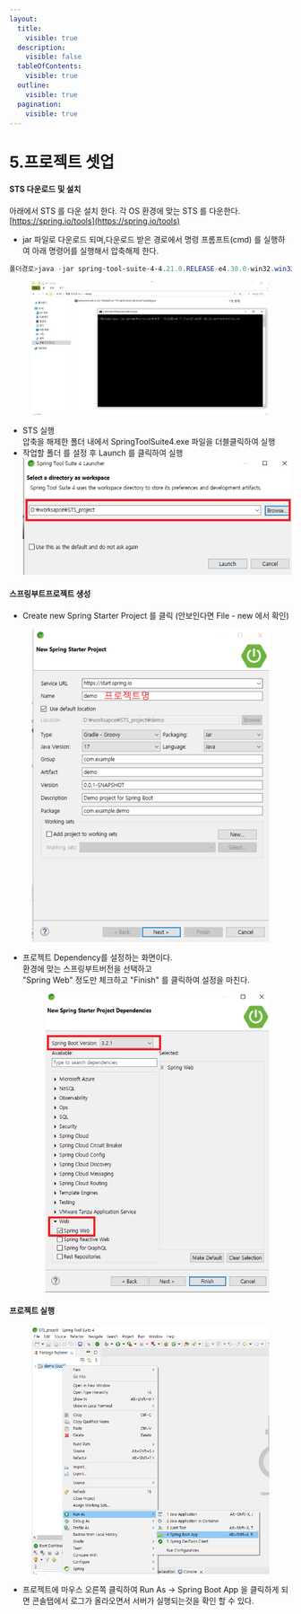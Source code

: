 ```yaml
---
layout:
  title:
    visible: true
  description:
    visible: false
  tableOfContents:
    visible: true
  outline:
    visible: true
  pagination:
    visible: true
---
```


# 5.프로젝트 셋업

#### STS 다운로드 및 설치

아래에서 STS 를 다운 설치 한다. 각 OS 환경에 맞는 STS 를 다운한다.\
[https://spring.io/tools](https://spring.io/tools)

* jar 파일로 다운로드 되며,다운로드 받은 경로에서 명령 프롬프트(cmd) 를 실행하여  아래 명령어를 실행해서 압축해제 한다.

```powershell
폴더경로>java -jar spring-tool-suite-4-4.21.0.RELEASE-e4.30.0-win32.win32.x86_64.self-extracting.jar
```

<figure><img src="../.gitbook/assets/image (6).png" alt=""><figcaption></figcaption></figure>

* STS 실행\
  압축을 해제한 폴더 내에서 SpringToolSuite4.exe 파일을 더블클릭하여 실행
* 작업할 폴더 를 설정 후 Launch 를 클릭하여 실행\
  ![](<../.gitbook/assets/STS 작업폴더 선택.png>)

#### 스프링부트프로젝트 생성

* Create new Spring Starter Project 를 클릭 (안보인다면 File - new 에서 확인)



<figure><img src="../.gitbook/assets/프로젝트세팅.png" alt=""><figcaption></figcaption></figure>

*   프로젝트 Dependency를 설정하는 화면이다.\
    환경에 맞는 스프링부트버전을 선택하고\
    "Spring Web" 정도만 체크하고 "Finish" 를 클릭하여 설정을 마친다.

    <div align="left">

    <figure><img src="../.gitbook/assets/프로젝트세팅2.png" alt=""><figcaption></figcaption></figure>

    </div>

#### 프로젝트 실행

<figure><img src="../.gitbook/assets/image.png" alt=""><figcaption></figcaption></figure>

* 프로젝트에 마우스 오른쪽 클릭하여 Run As -> Spring Boot App 을 클릭하게 되면 콘솔탭에서 로그가 올라오면서 서버가 실행되는것을 확인 할 수 있다.
